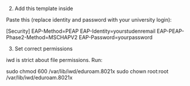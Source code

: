 2. Add this template inside

Paste this (replace identity and password with your university login):

[Security]
EAP-Method=PEAP
EAP-Identity=yourstudenremail
EAP-PEAP-Phase2-Method=MSCHAPV2
EAP-Password=yourpassword

3. Set correct permissions

iwd is strict about file permissions. Run:

sudo chmod 600 /var/lib/iwd/eduroam.8021x
sudo chown root:root /var/lib/iwd/eduroam.8021x
